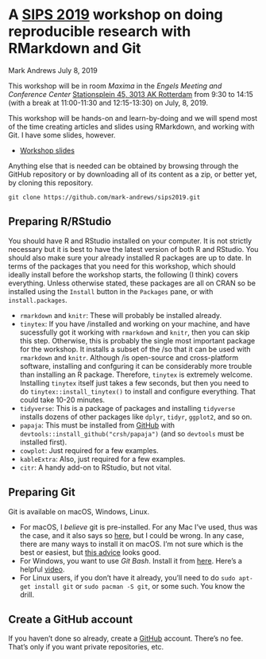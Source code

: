 A [SIPS 2019](https://www.improvingpsych.org/SIPS2019/) workshop on
doing reproducible research with RMarkdown and Git
================
Mark Andrews
July 8, 2019

This workshop will be in room *Maxima* in the *Engels Meeting and
Conference Center* [Stationsplein 45, 3013 AK
Rotterdam](https://goo.gl/maps/CNkJifuEYnvw2EM1A) from 9:30 to 14:15
(with a break at 11:00-11:30 and 12:15-13:30) on July, 8, 2019.

This workshop will be hands-on and learn-by-doing and we will spend most
of the time creating articles and slides using RMarkdown, and working
with Git. I have some slides, however.

  - [Workshop slides]('slides/slides.pdf')

Anything else that is needed can be obtained by browsing through the
GitHub repository or by downloading all of its content as a zip, or
better yet, by cloning this repository.

    git clone https://github.com/mark-andrews/sips2019.git

## Preparing R/RStudio

You should have R and RStudio installed on your computer. It is not
strictly necessary but it is best to have the latest version of both R
and RStudio. You should also make sure your already installed R packages
are up to date. In terms of the packages that you need for this
workshop, which should ideally install before the workshop starts, the
following (I think) covers everything. Unless otherwise stated, these
packages are all on CRAN so be installed using the `Install` button in
the `Packages` pane, or with `install.packages`.

  - `rmarkdown` and `knitr`: These will probably be installed already.
  - `tinytex`: If you have /installed and working on your machine, and
    have sucessfully got it working with `rmarkdown` and `knitr`, then
    you can skip this step. Otherwise, this is probably the single most
    important package for the workshop. It installs a subset of the /so
    that it can be used with `rmarkdown` and `knitr`. Although /is
    open-source and cross-platform software, installing and confguring
    it can be considerably more trouble than installing an R package.
    Therefore, `tinytex` is extremely welcome. Installing `tinytex`
    itself just takes a few seconds, but then you need to do
    `tinytex::install_tinytex()` to install and configure everything.
    That could take 10-20 minutes.
  - `tidyverse`: This is a package of packages and installing
    `tidyverse` installs dozens of other packages like `dplyr`, `tidyr`,
    `ggplot2`, and so on.
  - `papaja`: This must be installed from
    [GitHub](https://github.com/crsh/papaja) with
    `devtools::install_github("crsh/papaja")` (and so `devtools` must be
    installed first).
  - `cowplot`: Just required for a few examples.
  - `kableExtra`: Also, just required for a few examples.
  - `citr`: A handy add-on to RStudio, but not vital.

## Preparing Git

Git is available on macOS, Windows, Linux.

  - For macOS, I *believe* git is pre-installed. For any Mac I’ve used,
    thus was the case, and it also says so
    [here](https://apple.stackexchange.com/a/304101), but I could be
    wrong. In any case, there are many ways to install it on macOS. I’m
    not sure which is the best or easiest, but [this
    advice](https://hackernoon.com/install-git-on-mac-a884f0c9d32c)
    looks good.
  - For Windows, you want to use *Git Bash*. Install it from
    [here](https://git-scm.com/downloads). Here’s a helpful
    [video](https://youtu.be/eo00v2aw92Y).
  - For Linux users, if you don’t have it already, you’ll need to do
    `sudo apt-get install git` or `sudo pacman -S git`, or some such.
    You know the drill.

## Create a GitHub account

If you haven’t done so already, create a [GitHub](https://github.com/)
account. There’s no fee. That’s only if you want private repositories,
etc.
